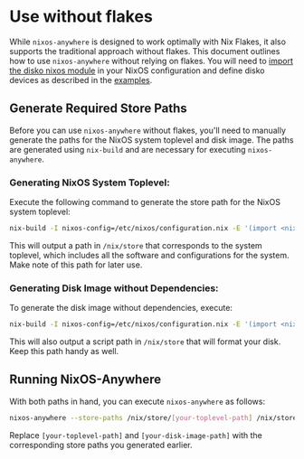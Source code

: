 # Use without flakes

While `nixos-anywhere` is designed to work optimally with Nix Flakes, it also
supports the traditional approach without flakes. This document outlines how to
use `nixos-anywhere` without relying on flakes. You will need to
[import the disko nixos module](https://github.com/nix-community/disko/blob/master/docs/HowTo.md#installing-nixos-module)
in your NixOS configuration and define disko devices as described in the
[examples](https://github.com/nix-community/disko/tree/master/example).

## Generate Required Store Paths

Before you can use `nixos-anywhere` without flakes, you'll need to manually
generate the paths for the NixOS system toplevel and disk image. The paths are
generated using `nix-build` and are necessary for executing `nixos-anywhere`.

### Generating NixOS System Toplevel:

Execute the following command to generate the store path for the NixOS system
toplevel:

```bash
nix-build -I nixos-config=/etc/nixos/configuration.nix -E '(import <nixpkgs/nixos> {}).config.system.build.toplevel'
```

This will output a path in `/nix/store` that corresponds to the system toplevel,
which includes all the software and configurations for the system. Make note of
this path for later use.

### Generating Disk Image without Dependencies:

To generate the disk image without dependencies, execute:

```bash
nix-build -I nixos-config=/etc/nixos/configuration.nix -E '(import <nixpkgs/nixos> {}).config.system.build.diskoNoDeps'
```

This will also output a script path in `/nix/store` that will format your disk.
Keep this path handy as well.

## Running NixOS-Anywhere

With both paths in hand, you can execute `nixos-anywhere` as follows:

```bash
nixos-anywhere --store-paths /nix/store/[your-toplevel-path] /nix/store/[your-disk-image-path]
```

Replace `[your-toplevel-path]` and `[your-disk-image-path]` with the
corresponding store paths you generated earlier.
